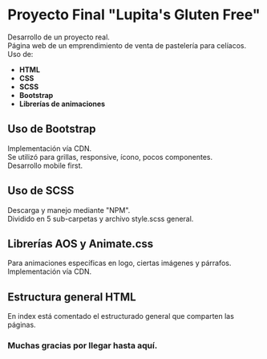 ﻿# Proyecto Final "Lupita's Gluten Free"
 Desarrollo de un proyecto real.  
 Página web de un emprendimiento de venta de pastelería para celíacos.  
 Uso de:
- **HTML**
- **CSS**
- **SCSS**
- **Bootstrap**
- **Librerías de animaciones**

## Uso de Bootstrap
 Implementación vía CDN.  
 Se utilizó para grillas, responsive, ícono, pocos componentes.  
 Desarrollo mobile first.

## Uso de SCSS
 Descarga y manejo mediante "NPM".  
 Dividido en 5 sub-carpetas y archivo style.scss general.

## Librerías AOS y Animate.css
 Para animaciones específicas en logo, ciertas imágenes y párrafos.  
 Implementación vía CDN.

## Estructura general HTML
 En index está comentado el estructurado general que comparten las páginas.

### Muchas gracias por llegar hasta aquí.
